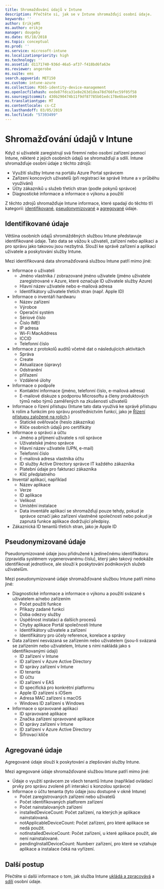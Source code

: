```yaml
---
title: Shromažďování údajů v Intune
description: Přečtěte si, jak se v Intune shromažďují osobní údaje.
keywords: ''
author: ErikjeMS
ms.author: erikje
manager: dougeby
ms.date: 05/18/2018
ms.topic: conceptual
ms.prod: ''
ms.service: microsoft-intune
ms.localizationpriority: high
ms.technology: ''
ms.assetid: d1171740-936d-46a5-af37-f418bd6fa63e
ms.reviewer: angerobe
ms.suite: ems
search.appverid: MET150
ms.custom: intune-azure
ms.collection: M365-identity-device-management
ms.openlocfilehash: eede87fdca31e8e263d1dea78d766fec59f05f58
ms.sourcegitcommit: 430b290474b11f9df87785b01edc178e6bae2049
ms.translationtype: MT
ms.contentlocale: cs-CZ
ms.lasthandoff: 03/05/2019
ms.locfileid: "57393499"
---
```

# <a name="data-collection-in-intune"></a>Shromažďování údajů v Intune

Když si uživatelé zaregistrují svá firemní nebo osobní zařízení pomocí Intune, některé z jejich osobních údajů se shromažďují a sdílí. Intune shromažďuje osobní údaje z těchto zdrojů:

- Využití služby Intune na portálu Azure Portal správcem
- Zařízení koncových uživatelů (při registraci ke správě Intune a v průběhu využívání)
- Účty zákazníků u služeb třetích stran (podle pokynů správce)
- Diagnostické informace a informace o výkonu a použití

Z těchto zdrojů shromažďuje Intune informace, které spadají do těchto tří kategorií: [identifikované](#identified-data), [pseudonymizované](#pseudonymized-data) a [agregované](#aggregated-data) údaje.

## <a name="identified-data"></a>Identifikované údaje

Většina osobních údajů shromážděných službou Intune představuje identifikované údaje. Tato data se vážou k uživateli, zařízení nebo aplikaci a pro správu jako takovou jsou nezbytná. Slouží ke správě zařízení a aplikací uživatele a poskytování služby Intune.

Mezi identifikovaná data shromažďovaná službou Intune patří mimo jiné: 

- Informace o uživateli
    - Jméno vlastníka / zobrazované jméno uživatele (jméno uživatele zaregistrované v Azure, které označuje ID uživatele služby Azure)
    - Hlavní název uživatele nebo e-mailová adresa
    - Identifikátory uživatele třetích stran (např. Apple ID)
- Informace o inventáři hardwaru
    - Název zařízení
    - Výrobce
    - Operační systém
    - Sériové číslo
    - Číslo IMEI
    - IP adresa
    - Wi-Fi MacAddress
    - ICCID
    - Telefonní číslo
- Informace z protokolů auditů včetně dat o následujících aktivitách
    - Správa
    - Create
    - Aktualizace (úpravy)
    - Odstranění
    - přiřazení
    - Vzdálené úlohy
- Informace o podpoře
    - Kontaktní informace (jméno, telefonní číslo, e-mailová adresa)
    - E-mailové diskuze s podporou Microsoftu a členy produktových týmů nebo týmů zaměřených na zkušenosti uživatelů
- Informace o řízení přístupu (Intune tato data využívá ke správě přístupu k rolím a funkcím pro správu prostřednictvím funkcí, jako je [Řízení přístupu založené na rolích](role-based-access-control.md).)
    - Statické ověřovače (heslo zákazníka)
    - Klíče osobních údajů pro certifikáty 
- Informace o správci a účtu
    - Jméno a příjmení uživatele s rolí správce
    - Uživatelské jméno správce
    - Hlavní název uživatele (UPN, e-mail)
    - Telefonní číslo
    - E-mailová adresa vlastníka účtu
    - ID služby Active Directory správce IT každého zákazníka
    - Platební údaje pro fakturaci zákazníka
    - Klíč předplatného
- Inventář aplikací, například
    - Název aplikace
    - Verze
    - ID aplikace
    - Velikost
    - Umístění instalace
    - Data inventáře aplikací se shromažďují pouze tehdy, pokud je správce označí jako zařízení vlastněné společností nebo pokud je zapnutá funkce aplikace dodržující předpisy.  
- Zákaznická ID tenantů třetích stran, jako je Apple ID 

## <a name="pseudonymized-data"></a>Pseudonymizované údaje

Pseudonymizované údaje jsou přidružené k jedinečnému identifikátoru (zpravidla systémem vygenerovanému číslu), který jako takový nedokáže identifikovat jednotlivce, ale slouží k poskytování podnikových služeb uživatelům. 

Mezi pseudonymizované údaje shromažďované službou Intune patří mimo jiné: 

- Diagnostické informace a informace o výkonu a použití svázané s uživatelem a/nebo zařízením
    - Počet použití funkce
    - Příkazy zadané funkci
    - Doba odezvy služby
    - Úspěšnost instalací a dalších procesů
    - Chyby aplikace Portál společnosti Intune
    - Identifikátory uživatele a zařízení
    - Identifikátory pro účely reference, korelace a správy 
- Data zařízení nesvázaná se zařízením nebo uživatelem (jsou-li svázaná se zařízením nebo uživatelem, Intune s nimi nakládá jako s identifikovanými údaji)
    - ID zařízení v Intune
    - ID zařízení v Azure Active Directory
    - ID správy zařízení v Intune
    - ID tenanta
    - ID účtu
    - ID zařízení v EAS
    - ID specifická pro konkrétní platformu
    - Apple ID zařízení s iOSem
    - Adresa MAC zařízení s macOS
    - Windows ID zařízení s Windows
- Informace o spravované aplikaci
    - ID spravované aplikace
    - Značka zařízení spravované aplikace
    - ID správy zařízení v Intune
    - ID zařízení v Azure Active Directory
    - Šifrovací klíče

## <a name="aggregated-data"></a>Agregované údaje

Agregované údaje slouží k poskytování a zlepšování služby Intune. 

Mezi agregované údaje shromažďované službou Intune patří mimo jiné: 

- Údaje o využití správcem ze všech tenantů Intune (například ovládací prvky pro správu zvolené při interakci s konzolou správce)
- Informace o účtu tenanta (tyto údaje jsou dostupné v okně Intune)
    - Počet zaregistrovaných zařízení nebo uživatelů
    - Počet identifikovaných platforem zařízení  
    - Počet nainstalovaných zařízení
    - installedDeviceCount: Počet zařízení, na kterých je aplikace nainstalovaná.
    - notApplicableDeviceCount: Počet zařízení, pro které aplikace se nedá použít.
    - notInstalledDeviceCount: Počet zařízení, u které aplikace použít, ale není nainstalované.
    - pendingInstallDeviceCount: Numberr zařízení, pro které se vztahuje aplikace a instalace čeká na vyřízení.
    
## <a name="next-steps"></a>Další postup

Přečtěte si další informace o tom, jak služba Intune [ukládá a zpracovává](privacy-data-store-process.md) a [sdílí](privacy-data-secure-share.md) osobní údaje. 
